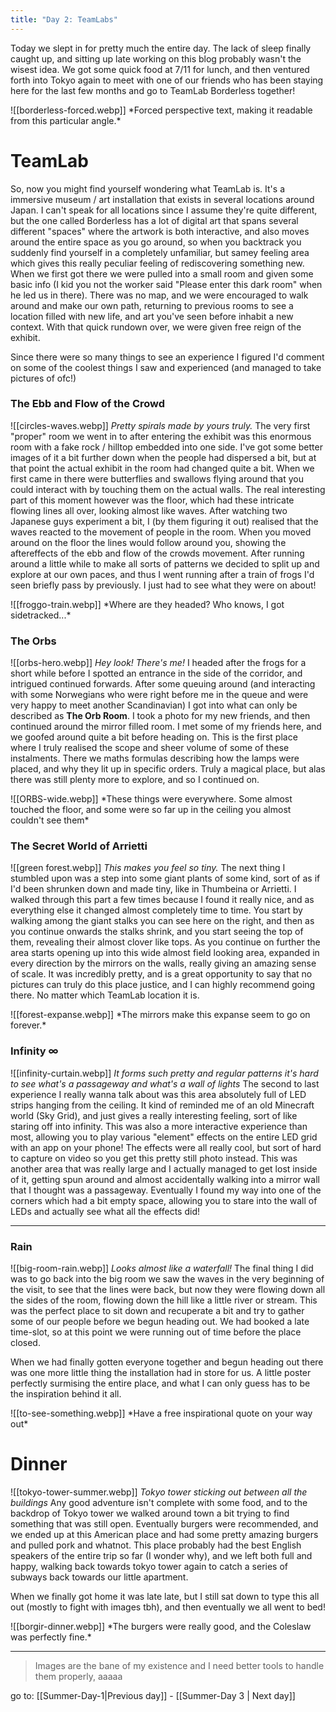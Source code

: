 ```yaml
---
title: "Day 2: TeamLabs"
---
```

Today we slept in for pretty much the entire day. The lack of sleep finally caught up, and sitting up late working on this blog probably wasn't the wisest idea. We got some quick food at 7/11 for lunch, and then ventured forth into Tokyo again to meet with one of our friends who has been staying here for the last few months and go to TeamLab Borderless together!

<!-- Team labs forced perspective -->
<span class="centerimg">
![[borderless-forced.webp]]
*Forced perspective text, making it readable from this particular angle.*
</span>


# TeamLab

So, now you might find yourself wondering what TeamLab is. It's a immersive museum / art installation that exists in several locations around Japan. I can't speak for all locations since I assume they're quite different, but the one called Borderless has a lot of digital art that spans several different "spaces" where the artwork is both interactive, and also moves around the entire space as you go around, so when you backtrack you suddenly find yourself in a completely unfamiliar, but samey feeling area which gives this really peculiar feeling of rediscovering something new. When we first got there we were pulled into a small room and given some basic info (I kid you not the worker said "Please enter this dark room" when he led us in there). There was no map, and we were encouraged to walk around and make our own path, returning to previous rooms to see a location filled with new life, and art you've seen before inhabit a new context. With that quick rundown over, we were given free reign of the exhibit.

Since there were so many things to see an experience I figured I'd comment on some of the coolest things I saw and experienced (and managed to take pictures of ofc!)

### The Ebb and Flow of the Crowd
<!-- circle pic -->
<span class="rightimg"><span class ="smallimg">
![[circles-waves.webp]]
*Pretty spirals made by yours truly.*
</span></span>
The very first "proper" room we went in to after entering the exhibit was this enormous room with a fake rock / hilltop embedded into one side. I've got some better images of it a bit further down when the people had dispersed a bit, but at that point the actual exhibit in the room had changed quite a bit. When we first came in there were butterflies and swallows flying around that you could interact with by touching them on the actual walls. The real interesting part of this moment however was the floor, which had these intricate flowing lines all over, looking almost like waves. After watching two Japanese guys experiment a bit, I (by them figuring it out) realised that the waves reacted to the movement of people in the room. When you moved around on the floor the lines would follow around you, showing the aftereffects of the ebb and flow of the crowds movement. After running around a little while to make all sorts of patterns we decided to split up and explore at our own paces, and thus I went running after a train of frogs I'd seen briefly pass by previously. I just had to see what they were on about!


<!-- froggo train -->
<span class="centerimg">
![[froggo-train.webp]]
*Where are they headed? Who knows, I got sidetracked...*
</span>


### The Orbs
<!-- selfie hero shot to the side -->
<span class="leftimg"><span class ="smallimg">
![[orbs-hero.webp]]
*Hey look! There's me!*
</span></span>
I headed after the frogs for a short while before I spotted an entrance in the side of the corridor, and intrigued continued forwards. After some queuing around (and interacting with some Norwegians who were right before me in the queue and were very happy to meet another Scandinavian) I got into what can only be described as **The Orb Room**. I took a photo for my new friends, and then continued around the mirror filled room. I met some of my friends here, and we goofed around quite a bit before heading on. This is the first place where I truly realised the scope and sheer volume of some of these instalments. There we maths formulas describing how the lamps were placed, and why they lit up in specific orders. Truly a magical place, but alas there was still plenty more to explore, and so I continued on.

<!-- pic of ORBS -->
<span class="centerimg">
![[ORBS-wide.webp]]
*These things were everywhere. Some almost touched the floor, and some were so far up in the ceiling you almost couldn't see them*
</span>


### The Secret World of Arrietti
<!-- Green forest -->
<span class="rightimg"><span class ="smallimg">
![[green forest.webp]]
*This makes you feel so tiny.*
</span></span>
The next thing I stumbled upon was a step into some giant plants of some kind, sort of as if I'd been shrunken down and made tiny, like in Thumbeina or Arrietti. I walked through this part a few times because I found it really nice, and as everything else it changed almost completely time to time. You start by walking among the giant stalks you can see here on the right, and then as you continue onwards the stalks shrink, and you start seeing the top of them, revealing their almost clover like tops. As you continue on further the area starts opening up into this wide almost field looking area, expanded in every direction by the mirrors on the walls, really giving an amazing sense of scale. It was incredibly pretty, and is a great opportunity to say that no pictures can truly do this place justice, and I can highly recommend going there. No matter which TeamLab location it is.

<!-- Forest expanse banner -->
<span class="centerimg">
![[forest-expanse.webp]]
*The mirrors make this expanse seem to go on forever.*
</span>


### Infinity ∞
<!-- Infinity curtain red -->
<span class="leftimg"><span class ="smallimg">
![[infinity-curtain.webp]]
*It forms such pretty and regular patterns it's hard to see what's a passageway and what's a wall of lights*
</span></span>
The second to last experience I really wanna talk about was this area absolutely full of LED strips hanging from the ceiling. It kind of reminded me of an old Minecraft world (Sky Grid), and just gives a really interesting feeling, sort of like staring off into infinity. This was also a more interactive experience than most, allowing you to play various "element" effects on the entire LED grid with an app on your phone! The effects were all really cool, but sort of hard to capture on video so you get this pretty still photo instead. This was another area that was really large and I actually managed to get lost inside of it, getting spun around and almost accidentally walking into a mirror wall that I thought was a passageway. Eventually I found my way into one of the corners which had a bit empty space, allowing you to stare into the wall of LEDs and actually see what all the effects did!

---
### Rain
<!-- Image of big room with rain -->
<span class="rightimg"><span class ="smallimg">
![[big-room-rain.webp]]
*Looks almost like a waterfall!*
</span></span>
The final thing I did was to go back into the big room we saw the waves in the very beginning of the visit, to see that the lines were back, but now they were flowing down all the sides of the room, flowing down the hill like a little river or stream. This was the perfect place to sit down and recuperate a bit and try to gather some of our people before we begun heading out. We had booked a late time-slot, so at this point we were running out of time before the place closed.

When we had finally gotten everyone together and begun heading out there was one more little thing the installation had in store for us. A little poster perfectly surmising the entire place, and what I can only guess has to be the inspiration behind it all.

<!-- To see something is to have not seen something else -->
<span class="centerimg">
![[to-see-something.webp]]
*Have a free inspirational quote on your way out*
</span>

# Dinner
<!-- Tokyo tower -->
<span class="rightimg"><span class ="smallimg">
![[tokyo-tower-summer.webp]]
*Tokyo tower sticking out between all the buildings*
</span></span>
Any good adventure isn't complete with some food, and to the backdrop of Tokyo tower we walked around town a bit trying to find something that was still open. Eventually burgers were recommended, and we ended up at this American place and had some pretty amazing burgers and pulled pork and whatnot. This place probably had the best English speakers of the entire trip so far (I wonder why), and we left both full and happy, walking back towards tokyo tower again to catch a series of subways back towards our little apartment.

When we finally got home it was late late, but I still sat down to type this all out (mostly to fight with images tbh), and then eventually we all went to bed!

<!-- Borgir -->
<span class="centerimg">
![[borgir-dinner.webp]]
*The burgers were really good, and the Coleslaw was perfectly fine.*
</span>



---
> Images are the bane of my existence and I need better tools to handle them properly, aaaaa

go to: [[Summer-Day-1|Previous day]] - [[Summer-Day 3 | Next day]]